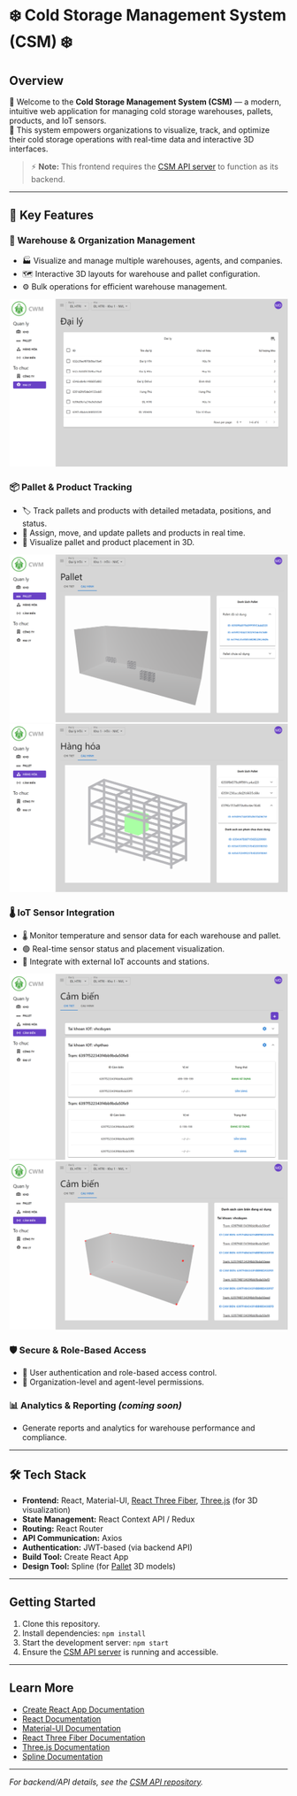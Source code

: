 # ❄️ Cold Storage Management System (CSM) ❄️

## Overview

🌟 Welcome to the **Cold Storage Management System (CSM)** — a modern, intuitive web application for managing cold storage warehouses, pallets, products, and IoT sensors.  
🚀 This system empowers organizations to visualize, track, and optimize their cold storage operations with real-time data and interactive 3D interfaces.

> ⚡ **Note:** This frontend requires the [CSM API server](https://github.com/nhttoan0809/CSM-API) to function as its backend.

---

## 🚀 Key Features

### 🏢 Warehouse & Organization Management

- 🏭 Visualize and manage multiple warehouses, agents, and companies.
- 🗺️ Interactive 3D layouts for warehouse and pallet configuration.
- ⚙️ Bulk operations for efficient warehouse management.

![Warehouse Management](./docs/screenshots/warehouse.png)

### 📦 Pallet & Product Tracking

- 🏷️ Track pallets and products with detailed metadata, positions, and status.
- 🔄 Assign, move, and update pallets and products in real time.
- 🧊 Visualize pallet and product placement in 3D.

![Pallet Management](./docs/screenshots/pallet.png)
![Product Management](./docs/screenshots/product.png)

### 🌡️ IoT Sensor Integration

- 🌡️ Monitor temperature and sensor data for each warehouse and pallet.
- 🟢 Real-time sensor status and placement visualization.
- 🔗 Integrate with external IoT accounts and stations.

![Sensor Management](./docs/screenshots/sensor.png)
![Sensor 3D View](./docs/screenshots/sensor-3d.png)

### 🛡️ Secure & Role-Based Access

- 🔐 User authentication and role-based access control.
- 🏢 Organization-level and agent-level permissions.

### 📊 Analytics & Reporting _(coming soon)_

- Generate reports and analytics for warehouse performance and compliance.

---

## 🛠️ Tech Stack

- **Frontend:** React, Material-UI, [React Three Fiber](https://r3f.docs.pmnd.rs/getting-started/introduction), [Three.js](https://threejs.org/) (for 3D visualization)
- **State Management:** React Context API / Redux
- **Routing:** React Router
- **API Communication:** Axios
- **Authentication:** JWT-based (via backend API)
- **Build Tool:** Create React App
- **Design Tool:** Spline (for [Pallet](https://spline.design/) 3D models)

---

## Getting Started

1. Clone this repository.
2. Install dependencies: `npm install`
3. Start the development server: `npm start`
4. Ensure the [CSM API server](https://github.com/nhttoan0809/CSM-API) is running and accessible.

---

## Learn More

- [Create React App Documentation](https://facebook.github.io/create-react-app/docs/getting-started)
- [React Documentation](https://reactjs.org/)
- [Material-UI Documentation](https://mui.com/)
- [React Three Fiber Documentation](https://r3f.docs.pmnd.rs/)
- [Three.js Documentation](https://threejs.org/docs/)
- [Spline Documentation](https://docs.spline.design/)

---

_For backend/API details, see the [CSM API repository](https://github.com/nhttoan0809/CSM-API)._
